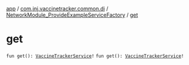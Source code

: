 [app](../../index.md) / [com.jnj.vaccinetracker.common.di](../index.md) / [NetworkModule_ProvideExampleServiceFactory](index.md) / [get](./get.md)

# get

`fun get(): `[`VaccineTrackerService`](../../com.jnj.vaccinetracker.common.data.network/-vaccine-tracker-service/index.md)`!`
`fun get(): `[`VaccineTrackerService`](../../com.jnj.vaccinetracker.common.data.network/-vaccine-tracker-service/index.md)`!`